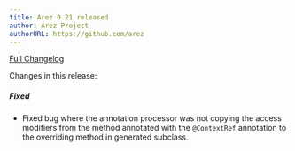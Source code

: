 ```yaml
---
title: Arez 0.21 released
author: Arez Project
authorURL: https://github.com/arez
---
```


[Full Changelog](https://github.com/arez/arez/compare/v0.20...v0.21)

Changes in this release:

##### Fixed
* Fixed bug where the annotation processor was not copying the access modifiers from the method annotated with the
  `@ContextRef` annotation to the overriding method in generated subclass.
